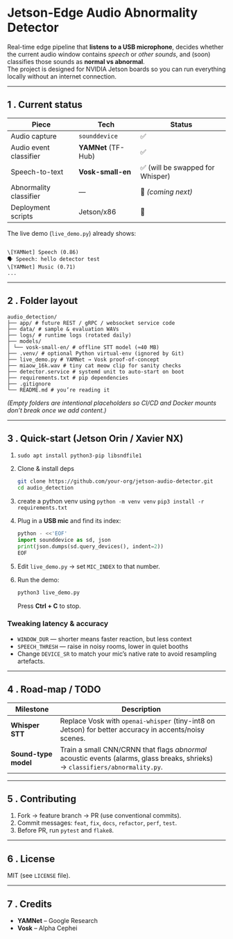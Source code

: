 # Jetson-Edge Audio Abnormality Detector  

Real-time edge pipeline that **listens to a USB microphone**, decides whether the current audio window contains *speech* or *other sounds*, and (soon) classifies those sounds as **normal vs abnormal**.  
The project is designed for NVIDIA Jetson boards so you can run everything locally without an internet connection.

---

## 1 . Current status

| Piece | Tech | Status |
|-------|------|--------|
| Audio capture | `sounddevice` | ✅ |
| Audio event classifier | **YAMNet** (TF-Hub) | ✅ |
| Speech-to-text | **Vosk-small-en** | ✅ (will be swapped for Whisper) |
| Abnormality classifier | — | 🚧 *(coming next)* |
| Deployment scripts | Jetson/x86 | 🚧 |

The live demo (`live_demo.py`) already shows:

```

\[YAMNet] Speech (0.86)
🗣 Speech: hello detector test
\[YAMNet] Music (0.71)
...

```

---

## 2 . Folder layout

```
audio_detection/
├── app/ # future REST / gRPC / websocket service code
├── data/ # sample & evaluation WAVs
├── logs/ # runtime logs (rotated daily)
├── models/
│ └── vosk-small-en/ # offline STT model (≈40 MB)
├── .venv/ # optional Python virtual-env (ignored by Git)
├── live_demo.py # YAMNet → Vosk proof-of-concept
├── miaow_16k.wav # tiny cat meow clip for sanity checks
├── detector.service # systemd unit to auto-start on boot
├── requirements.txt # pip dependencies
├── .gitignore
└── README.md # you’re reading it

````

*(Empty folders are intentional placeholders so CI/CD and Docker mounts don’t break once we add content.)*

---

## 3 . Quick-start (Jetson Orin / Xavier NX)

1. `sudo apt install python3-pip libsndfile1`
2. Clone & install deps  

   ```bash
   git clone https://github.com/your-org/jetson-audio-detector.git
   cd audio_detection
3. create a python venv using
   `python -m venv venv`
   `pip3 install -r requirements.txt` 

4. Plug in a **USB mic** and find its index:

   ```python
   python - <<'EOF'
   import sounddevice as sd, json
   print(json.dumps(sd.query_devices(), indent=2))
   EOF
   ```

5. Edit `live_demo.py` → set `MIC_INDEX` to that number.

6. Run the demo:

   ```bash
   python3 live_demo.py
   ```

   Press **Ctrl + C** to stop.

### Tweaking latency & accuracy

* `WINDOW_DUR` — shorter means faster reaction, but less context
* `SPEECH_THRESH` — raise in noisy rooms, lower in quiet booths
* Change `DEVICE_SR` to match your mic’s native rate to avoid resampling artefacts.

---

## 4 . Road-map / TODO

| Milestone             | Description                                                                                                                      |                                                       
| --------------------- | -------------------------------------------------------------------------------------------------------------------------------- |
| **Whisper STT**       | Replace Vosk with `openai-whisper` (tiny-int8 on Jetson) for better accuracy in accents/noisy scenes.                            |                                                       
| **Sound-type model**  | Train a small CNN/CRNN that flags *abnormal* acoustic events (alarms, glass breaks, shrieks) <br>→ `classifiers/abnormality.py`. |                                                       


---

## 5 . Contributing

1. Fork → feature branch → PR (use conventional commits).
2. Commit messages: `feat`, `fix`, `docs`, `refactor`, `perf`, `test`.
3. Before PR, run `pytest` and `flake8`.

---

## 6 . License

MIT (see `LICENSE` file).

---

## 7 . Credits

* **YAMNet** – Google Research
* **Vosk** – Alpha Cephei

```
